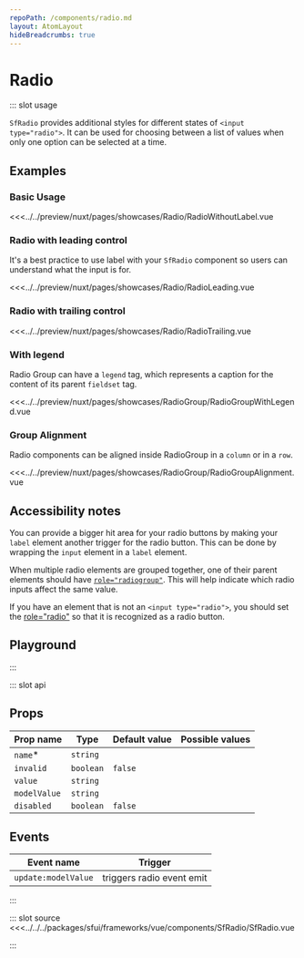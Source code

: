 ```yaml
---
repoPath: /components/radio.md
layout: AtomLayout
hideBreadcrumbs: true
---
```

# Radio

::: slot usage

`SfRadio` provides additional styles for different states of `<input type="radio">`. It can be used for choosing between a list of values when only one option can be selected at a time.

## Examples

### Basic Usage

<Showcase showcase-name="Radio/RadioWithoutLabel">

<<<../../preview/nuxt/pages/showcases/Radio/RadioWithoutLabel.vue
</Showcase>

### Radio with leading control

It's a best practice to use label with your `SfRadio` component so users can understand what the input is for.

<Showcase showcase-name="Radio/RadioLeading">

<<<../../preview/nuxt/pages/showcases/Radio/RadioLeading.vue
</Showcase>

### Radio with trailing control

<Showcase showcase-name="Radio/RadioTrailing">

<<<../../preview/nuxt/pages/showcases/Radio/RadioTrailing.vue
</Showcase>

### With legend

Radio Group can have a `legend` tag, which represents a caption for the content of its parent `fieldset` tag.

<Showcase showcase-name="RadioGroup/RadioGroupWithLegend">

<<<../../preview/nuxt/pages/showcases/RadioGroup/RadioGroupWithLegend.vue

</Showcase>

### Group Alignment

Radio components can be aligned inside RadioGroup in a `column` or in a `row`.

<Showcase showcase-name="RadioGroup/RadioGroupAlignment" >

<<<../../preview/nuxt/pages/showcases/RadioGroup/RadioGroupAlignment.vue

</Showcase>


## Accessibility notes

You can provide a bigger hit area for your radio buttons by making your `label` element another trigger for the radio button. This can be done by wrapping the `input` element in a `label` element.

When multiple radio elements are grouped together, one of their parent elements should have [`role="radiogroup"`](https://developer.mozilla.org/en-US/docs/Web/Accessibility/ARIA/Roles/radiogroup_role). This will help indicate which radio inputs affect the same value.

If you have an element that is not an `<input type="radio">`, you should set the [role="radio"](https://developer.mozilla.org/en-US/docs/Web/Accessibility/ARIA/Roles/radio_role) so that it is recognized as a radio button.

## Playground

<Generate />

:::

::: slot api

## Props

| Prop name  | Type                          | Default value | Possible values       |
| ---------- | ----------------------------- | ------------- | --------------------- |
| `name`\*       | `string`                        |               |                       |
| `invalid`    | `boolean`                       | `false`         |                       |
| `value`      | `string`                        |               |                       |
| `modelValue` | `string`                        |               |                       |
| `disabled`   | `boolean`                       | `false`         |                       |

## Events

| Event name        | Trigger                   |
| ----------------- | ------------------------- |
| `update:modelValue` | triggers radio event emit |

:::

::: slot source
<SourceCode>
<<<../../../packages/sfui/frameworks/vue/components/SfRadio/SfRadio.vue

</SourceCode>
:::
